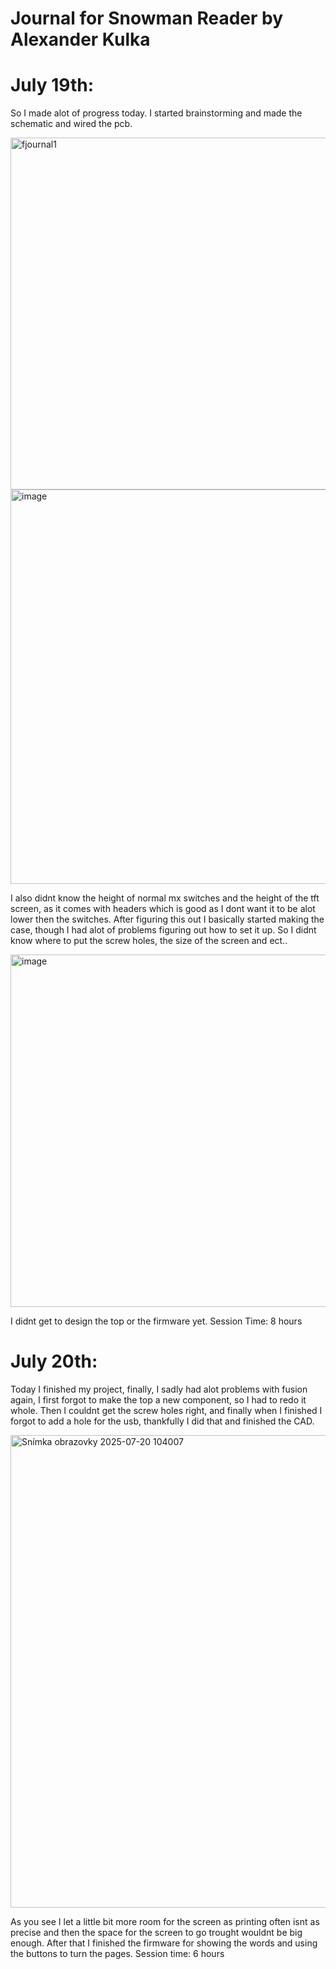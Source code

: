 # Journal for Snowman Reader by Alexander Kulka
# July 19th:
So I made alot of progress today. I started brainstorming and made the schematic and wired the pcb.

<img width="857" height="563" alt="fjournal1" src="https://github.com/user-attachments/assets/70b4d1be-17ae-44ac-8be8-ef68e6a845ff" />

<img width="715" height="631" alt="image" src="https://github.com/user-attachments/assets/a25147be-f984-4216-95c1-b05a2c2066e4" />

I also didnt know the height of normal mx switches and the height of the tft screen, as it comes with headers which is good as I dont want it to be alot lower then the switches.
After figuring this out I basically started making the case, though I had alot of problems figuring out how to set it up. So I didnt know where to put the screw holes, the size of the screen and ect..

<img width="731" height="564" alt="image" src="https://github.com/user-attachments/assets/f298289b-0b47-4858-9169-434b79f8a0d5" />

I didnt get to design the top or the firmware yet.
Session Time: 8 hours
# July 20th:
Today I finished my project, finally, I sadly had alot problems with fusion again, I first forgot to make the top a new component, so I had to redo it whole. Then I couldnt get the screw holes right, and finally when I finished I forgot to add a hole for the usb, thankfully I did that and finished the CAD.


<img width="978" height="756" alt="Snímka obrazovky 2025-07-20 104007" src="https://github.com/user-attachments/assets/5dc2ba86-6210-41f6-b076-0786c6d4e0c2" />

As you see I let a little bit more room for the screen as printing often isnt as precise and then the space for the screen to go trought wouldnt be big enough. 
After that I finished the firmware for showing the words and using the buttons to turn the pages.
Session time: 6 hours





